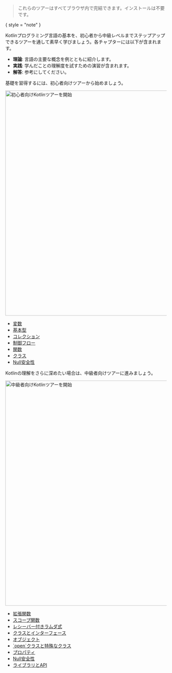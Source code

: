 [//]: # (title: Kotlinのツアーへようこそ！)

> これらのツアーはすべてブラウザ内で完結できます。インストールは不要です。
> 
{ style = "note" }

Kotlinプログラミング言語の基本を、初心者から中級レベルまでステップアップできるツアーを通して素早く学びましょう。各チャプターには以下が含まれます。

*   **理論**: 言語の主要な概念を例とともに紹介します。
*   **実践**: 学んだことの理解度を試すための演習が含まれます。
*   **解答**: 参考にしてください。

基礎を習得するには、初心者向けツアーから始めましょう。

<a href="kotlin-tour-hello-world.md"><img src="start-beginner-tour.svg" width="700" alt="初心者向けKotlinツアーを開始" style="block"/></a>

<deflist collapsible="true">
    <def title="初心者向けツアーの内容" default-state="collapsed">
        <ul>
            <li><a href="kotlin-tour-hello-world.md">変数</a></li>
            <li><a href="kotlin-tour-basic-types.md">基本型</a></li>
            <li><a href="kotlin-tour-collections.md">コレクション</a></li>
            <li><a href="kotlin-tour-control-flow.md">制御フロー</a></li>
            <li><a href="kotlin-tour-functions.md">関数</a></li>
            <li><a href="kotlin-tour-classes.md">クラス</a></li>
            <li><a href="kotlin-tour-null-safety.md">Null安全性</a></li>
        </ul>
    </def>
</deflist>

Kotlinの理解をさらに深めたい場合は、中級者向けツアーに進みましょう。

<a href="kotlin-tour-intermediate-extension-functions.md"><img src="start-intermediate-tour.svg" width="700" alt="中級者向けKotlinツアーを開始" style="block"/></a>

<deflist collapsible="true">
    <def title="中級者向けツアーの内容" default-state="collapsed">
        <ul>
            <li><a href="kotlin-tour-intermediate-extension-functions.md">拡張関数</a></li>
            <li><a href="kotlin-tour-intermediate-scope-functions.md">スコープ関数</a></li>
            <li><a href="kotlin-tour-intermediate-lambdas-receiver.md">レシーバー付きラムダ式</a></li>
            <li><a href="kotlin-tour-intermediate-classes-interfaces.md">クラスとインターフェース</a></li>
            <li><a href="kotlin-tour-intermediate-objects.md">オブジェクト</a></li>
            <li><a href="kotlin-tour-intermediate-open-special-classes.md">`open`クラスと特殊なクラス</a></li>
            <li><a href="kotlin-tour-intermediate-properties.md">プロパティ</a></li>
            <li><a href="kotlin-tour-intermediate-null-safety.md">Null安全性</a></li>
            <li><a href="kotlin-tour-intermediate-libraries-and-apis.md">ライブラリとAPI</a></li>
        </ul>
    </def>
</deflist>